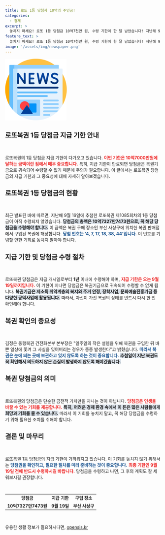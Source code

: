 ```yaml
---
title: 로또 1등 당첨자 10억의 주인공!
categories:
  - 경제
excerpt: >
  놓치지 마세요! 로또 1등 당첨금 10억7천만 원, 수령 기한이 한 달 남았습니다! 지난해 9월 당첨된 복권, 당신의 소중한 돈일 수 있습니다. 확인하고 다시한번 체크하세요!
feature_text: >
  놓치지 마세요! 로또 1등 당첨금 10억7천만 원, 수령 기한이 한 달 남았습니다! 지난해 9월 당첨된 복권, 당신의 소중한 돈일 수 있습니다. 확인하고 다시한번 체크하세요!
image: '/assets/img/newspaper.png'
---
```


<p><img src="/assets/img/newspaper.png" alt="kimp 속보" /></p>

<h2 data-ke-size="size26">로또복권 1등 당첨금 지급 기한 안내</h2>

<p data-ke-size="size16">&nbsp;</p>

<p>로또복권의 1등 당첨금 지급 기한이 다가오고 있습니다. <b><span style="color: #ee2323;">이번 기한은 10억7000만원에 달하는 금액이란 점에서 매우 중요합니다.</span></b> 특히, 지급 기한이 만료되면 당첨금은 복권기금으로 귀속되어 수령할 수 없기 때문에 주의가 필요합니다. 이 글에서는 로또복권 당첨금의 지급 기한과 그 중요성에 대해 자세히 알아보겠습니다.</p>

<h2 data-ke-size="size26">로또복권 1등 당첨금의 현황</h2>

<p data-ke-size="size16">&nbsp;</p>

<p>최근 발표된 바에 따르면, 지난해 9월 16일에 추첨한 로또복권 제1085회차의 1등 당첨금이 아직 수령되지 않았습니다. <b><span style="background-color: #21538527;">당첨금의 총액은 10억7327만7473원으로, 꼭 해당 당첨금을 수령해야 합니다.</span></b> 이 금액은 복권 구매 장소인 부산 사상구에 위치한 복권 판매점에서 구입된 복권에 해당합니다. <b><span style="color: #1a5490;">당첨 번호는 '4, 7, 17, 18, 38, 44'입니다.</span></b> 이 번호를 기념할 만한 기회로 놓치지 말아야 합니다.</p>

<h2 data-ke-size="size26">지급 기한 및 당첨금 수령 절차</h2>

<p data-ke-size="size16">&nbsp;</p>

<p>로또복권 당첨금은 지급 개시일로부터 <strong>1년</strong> 이내에 수령해야 하며, <b><span style="color: #ee2323;">지급 기한은 오는 9월 19일까지입니다.</span></b> 이 기한이 지나면 당첨금은 복권기금으로 귀속되어 수령할 수 없게 됩니다. <b><span style="background-color: #21538527;">복권기금은 저소득 취약계층의 복지와 주거 안정, 장학사업, 문화예술진흥기금 등 다양한 공익사업에 활용됩니다.</span></b> 따라서, 자신이 가진 복권의 상태를 반드시 다시 한 번 확인해야 합니다.</p>

<h2 data-ke-size="size26">복권 확인의 중요성</h2>

<p data-ke-size="size16">&nbsp;</p>

<p>김정은 동행복권 건전화본부 본부장은 "일주일의 작은 설렘을 위해 복권을 구입한 뒤 바쁜 일상에 쫓겨 그 사실을 잊어버리는 경우가 종종 발생한다"고 밝혔습니다. <b><span style="color: #1a5490;">따라서 복권은 눈에 띄는 곳에 보관하고 잊지 않도록 하는 것이 중요합니다.</span></b> <b><span style="background-color: #21538527;">추첨일이 지난 복권도 꼭 확인해서 의도하지 않은 손실이 발생하지 않도록 해야겠습니다.</span></b></p>

<h2 data-ke-size="size26">복권 당첨금의 의미</h2>

<p data-ke-size="size16">&nbsp;</p>

<p>로또복권의 당첨금은 단순한 금전적 가치만을 지니는 것이 아닙니다. <b><span style="color: #ee2323;">당첨금은 인생을 바꿀 수 있는 기회를 제공합니다.</span></b> <b><span style="background-color: #21538527;">특히, 어려운 경제 환경 속에서 이 돈은 많은 사람들에게 희망과 기회를 줄 수 있습니다.</span></b> 따라서 이 기회를 놓치지 말고, 꼭 해당 당첨금을 수령하기 위해 필요한 조치를 취해야 합니다.</p>

<h2 data-ke-size="size26">결론 및 마무리</h2>

<p data-ke-size="size16">&nbsp;</p>

<p>로또복권 1등 당첨금의 지급 기한이 가까워지고 있습니다. 이 기회를 놓치지 않기 위해서는 <b><span style="color: #1a5490;">당첨권을 확인하고, 필요한 절차를 미리 준비하는 것이 중요합니다.</span></b> <b><span style="color: #ee2323;">최종 기한인 9월 19일 전에 반드시 수령하시길 바랍니다.</span></b> 당첨금을 수령하고 나면, 그 후의 계획도 잘 세워보시길 권장합니다.</p>

<p data-ke-size="size16">&nbsp;</p>

<table style="width: 100%; border-collapse: collapse;">
<tr>
<td style="text-align: center; height: 17px;"><b>당첨금</b></td>
<td style="text-align: center; height: 17px;"><b>지급 기한</b></td>
<td style="text-align: center; height: 17px;"><b>구입 장소</b></td>
</tr>
<tr>
<td style="text-align: center; height: 17px;"><b>10억7327만7473원</b></td>
<td style="text-align: center; height: 17px;"><b>9월 19일</b></td>
<td style="text-align: center; height: 17px;"><b>부산 사상구</b></td>
</tr>
</table>

<p data-ke-size="size16">&nbsp;</p>
유용한 생활 정보가 필요하시다면, <a href="https://opensis.kr" rel="dofollow">opensis.kr</a>


